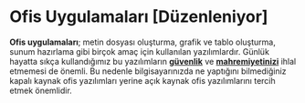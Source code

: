 # Ofis Uygulamaları [Düzenleniyor]

**Ofis uygulamaları**; metin dosyası oluşturma, grafik ve tablo oluşturma, sunum hazırlama gibi birçok amaç için kullanılan yazılımlardır. Günlük hayatta sıkça kullandığımız bu yazılımların  [**güvenlik**](https://guvendekal.org/#/guvenlik) ve [**mahremiyetinizi**](https://guvendekal.org/#/mahremiyet) ihlal etmemesi de önemli. Bu nedenle bilgisayarınızda ne yaptığını bilmediğiniz kapalı kaynak ofis yazılımları yerine açık kaynak ofis yazılımlarını tercih etmek önemlidir. 
